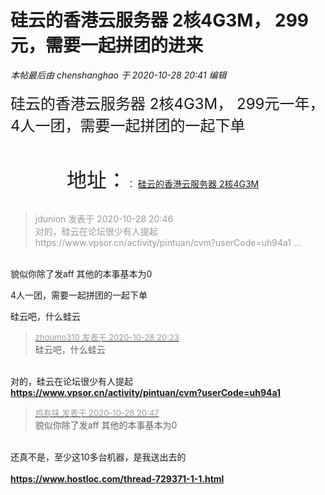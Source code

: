 # 硅云的香港云服务器 2核4G3M， 299元，需要一起拼团的进来


<i class="pstatus"> 本帖最后由 chenshanghao 于 2020-10-28 20:41 编辑 </i><br />
<br />
 <font size="5">硅云的香港云服务器 2核4G3M， 299元一年，4人一团，需要一起拼团的一起下单<br />
&nbsp; &nbsp;&nbsp; &nbsp;&nbsp; &nbsp;</font><br />
&nbsp;&nbsp;<br />
<font size="6">&nbsp; &nbsp;&nbsp; &nbsp;&nbsp; &nbsp; 地址：</font>： <a href="https://www.vpsor.cn/activity/pintuan/partcvm/1722066828105089026" target="_blank">硅云的香港云服务器 2核4G3M</a><br />
&nbsp;&nbsp;

<div class="quote"><blockquote><font color="#999999">jdunion 发表于 2020-10-28 20:46</font><br />
<font color="#999999">对的，硅云在论坛很少有人提起<br />
https://www.vpsor.cn/activity/pintuan/cvm?userCode=uh94a1 ...</font></blockquote></div><br />
貌似你除了发aff 其他的本事基本为0

4人一团，需要一起拼团的一起下单

硅云吧，什么蛙云

<div class="quote"><blockquote><font size="2"><a href="https://www.hostloc.com/forum.php?mod=redirect&amp;goto=findpost&amp;pid=9366011&amp;ptid=759548" target="_blank"><font color="#999999">zhoumo310 发表于 2020-10-28 20:23</font></a></font><br />
硅云吧，什么蛙云</blockquote></div><br />
对的，硅云在论坛很少有人提起<br />
<a href="https://www.vpsor.cn/activity/pintuan/cvm?userCode=uh94a1" target="_blank"><strong>https://www.vpsor.cn/activity/pintuan/cvm?userCode=uh94a1</strong></a>

<div class="quote"><blockquote><font size="2"><a href="https://www.hostloc.com/forum.php?mod=redirect&amp;goto=findpost&amp;pid=9366130&amp;ptid=759548" target="_blank"><font color="#999999">鸡有味 发表于 2020-10-28 20:47</font></a></font><br />
貌似你除了发aff 其他的本事基本为0</blockquote></div><br />
还真不是，至少这10多台机器，是我送出去的<br />
<br />
<a href="https://www.hostloc.com/thread-729371-1-1.html" target="_blank"><strong>https://www.hostloc.com/thread-729371-1-1.html</strong></a>
